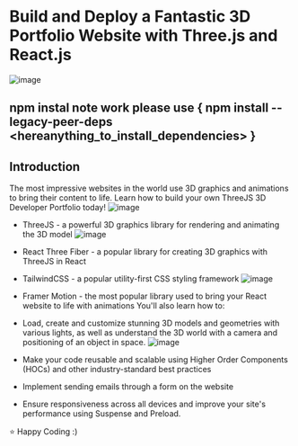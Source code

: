 # Build and Deploy a Fantastic 3D Portfolio Website with Three.js and React.js
![image](https://user-images.githubusercontent.com/120050605/234739387-5950dffa-6a8b-41db-b6d7-d947ada71061.png)

## npm instal  note work please use {  npm install --legacy-peer-deps  <hereanything_to_install_dependencies>   }
## Introduction
The most impressive websites in the world use 3D graphics and animations to bring their content to life. Learn how to build your own ThreeJS 3D Developer Portfolio today! 
![image](https://user-images.githubusercontent.com/120050605/234739654-be1e5af7-0121-48fb-8a71-8b5c42c9c106.png)

- ThreeJS - a powerful 3D graphics library for rendering and animating the 3D model
![image](https://user-images.githubusercontent.com/120050605/234739712-cf9558dc-2af1-434e-a7c1-1730caad874d.png)

- React Three Fiber - a popular library for creating 3D graphics with ThreeJS in React
- TailwindCSS - a popular utility-first CSS styling framework
![image](https://user-images.githubusercontent.com/120050605/234739763-e4da6811-cffa-4112-b237-e13f76669ad8.png)

- Framer Motion - the most popular library used to bring your React website to life with animations
You'll also learn how to:
- Load, create and customize stunning 3D models and geometries with various lights, as well as understand the 3D world with a camera and positioning of an object in space.
![image](https://user-images.githubusercontent.com/120050605/234739816-3ae07d76-9685-4ef2-96b8-7675ca3b87f2.png)

- Make your code reusable and scalable using Higher Order Components (HOCs) and other industry-standard best practices
- Implement sending emails through a form on the website
- Ensure responsiveness across all devices and improve your site's performance using Suspense and Preload.


⭐ Happy Coding :) 
